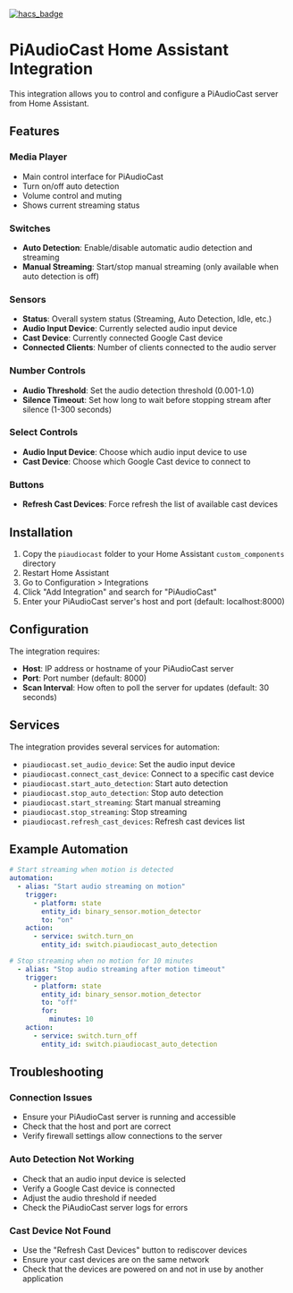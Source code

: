 [![hacs_badge](https://img.shields.io/badge/HACS-Default-41BDF5.svg)](https://github.com/hacs/integration)

# PiAudioCast Home Assistant Integration

This integration allows you to control and configure a PiAudioCast server from Home Assistant.

## Features

### Media Player
- Main control interface for PiAudioCast
- Turn on/off auto detection
- Volume control and muting
- Shows current streaming status

### Switches
- **Auto Detection**: Enable/disable automatic audio detection and streaming
- **Manual Streaming**: Start/stop manual streaming (only available when auto detection is off)

### Sensors
- **Status**: Overall system status (Streaming, Auto Detection, Idle, etc.)
- **Audio Input Device**: Currently selected audio input device
- **Cast Device**: Currently connected Google Cast device
- **Connected Clients**: Number of clients connected to the audio server

### Number Controls
- **Audio Threshold**: Set the audio detection threshold (0.001-1.0)
- **Silence Timeout**: Set how long to wait before stopping stream after silence (1-300 seconds)

### Select Controls
- **Audio Input Device**: Choose which audio input device to use
- **Cast Device**: Choose which Google Cast device to connect to

### Buttons
- **Refresh Cast Devices**: Force refresh the list of available cast devices

## Installation

1. Copy the `piaudiocast` folder to your Home Assistant `custom_components` directory
2. Restart Home Assistant
3. Go to Configuration > Integrations
4. Click "Add Integration" and search for "PiAudioCast"
5. Enter your PiAudioCast server's host and port (default: localhost:8000)

## Configuration

The integration requires:
- **Host**: IP address or hostname of your PiAudioCast server
- **Port**: Port number (default: 8000)
- **Scan Interval**: How often to poll the server for updates (default: 30 seconds)

## Services

The integration provides several services for automation:

- `piaudiocast.set_audio_device`: Set the audio input device
- `piaudiocast.connect_cast_device`: Connect to a specific cast device
- `piaudiocast.start_auto_detection`: Start auto detection
- `piaudiocast.stop_auto_detection`: Stop auto detection
- `piaudiocast.start_streaming`: Start manual streaming
- `piaudiocast.stop_streaming`: Stop streaming
- `piaudiocast.refresh_cast_devices`: Refresh cast devices list

## Example Automation

```yaml
# Start streaming when motion is detected
automation:
  - alias: "Start audio streaming on motion"
    trigger:
      - platform: state
        entity_id: binary_sensor.motion_detector
        to: "on"
    action:
      - service: switch.turn_on
        entity_id: switch.piaudiocast_auto_detection

# Stop streaming when no motion for 10 minutes
  - alias: "Stop audio streaming after motion timeout"
    trigger:
      - platform: state
        entity_id: binary_sensor.motion_detector
        to: "off"
        for:
          minutes: 10
    action:
      - service: switch.turn_off
        entity_id: switch.piaudiocast_auto_detection
```

## Troubleshooting

### Connection Issues
- Ensure your PiAudioCast server is running and accessible
- Check that the host and port are correct
- Verify firewall settings allow connections to the server

### Auto Detection Not Working
- Check that an audio input device is selected
- Verify a Google Cast device is connected
- Adjust the audio threshold if needed
- Check the PiAudioCast server logs for errors

### Cast Device Not Found
- Use the "Refresh Cast Devices" button to rediscover devices
- Ensure your cast devices are on the same network
- Check that the devices are powered on and not in use by another application